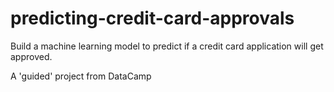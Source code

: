 # predicting-credit-card-approvals
Build a machine learning model to predict if a credit card application will get approved.

A 'guided' project from DataCamp
